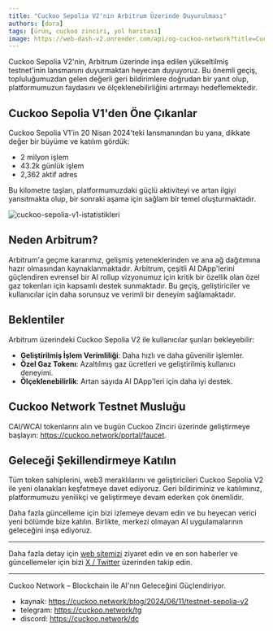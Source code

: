 ```yaml
---
title: "Cuckoo Sepolia V2'nin Arbitrum Üzerinde Duyurulması"
authors: [dora]
tags: [ürün, cuckoo zinciri, yol haritası]
image: https://web-dash-v2.onrender.com/api/og-cuckoo-network?title=Cuckoo%20Sepolia%20V2'nin%20Arbitrum%20%C3%9Czerinde%20Duyurulmas%C4%B1
---
```

Cuckoo Sepolia V2'nin, Arbitrum üzerinde inşa edilen yükseltilmiş testnet'inin lansmanını duyurmaktan heyecan duyuyoruz. Bu önemli geçiş, topluluğumuzdan gelen değerli geri bildirimlere doğrudan bir yanıt olup, platformumuzun faydasını ve ölçeklenebilirliğini artırmayı hedeflemektedir.

## Cuckoo Sepolia V1'den Öne Çıkanlar

Cuckoo Sepolia V1'in 20 Nisan 2024'teki lansmanından bu yana, dikkate değer bir büyüme ve katılım gördük:
- 2 milyon işlem
- 43.2k günlük işlem
- 2,362 aktif adres

Bu kilometre taşları, platformumuzdaki güçlü aktiviteyi ve artan ilgiyi yansıtmakta olup, bir sonraki aşama için sağlam bir temel oluşturmaktadır.

![cuckoo-sepolia-v1-istatistikleri](https://cuckoo-network.b-cdn.net/cuckoo-sepolia-v1-stats.webp "cuckoo sepolia v1 istatistikleri")

## Neden Arbitrum?

Arbitrum'a geçme kararımız, gelişmiş yeteneklerinden ve ana ağ dağıtımına hazır olmasından kaynaklanmaktadır. Arbitrum, çeşitli AI DApp'lerini güçlendiren evrensel bir AI rollup vizyonumuz için kritik bir özellik olan özel gaz tokenları için kapsamlı destek sunmaktadır. Bu geçiş, geliştiriciler ve kullanıcılar için daha sorunsuz ve verimli bir deneyim sağlamaktadır.

## Beklentiler

Arbitrum üzerindeki Cuckoo Sepolia V2 ile kullanıcılar şunları bekleyebilir:
- **Geliştirilmiş İşlem Verimliliği**: Daha hızlı ve daha güvenilir işlemler.
- **Özel Gaz Tokenı**: Azaltılmış gaz ücretleri ve geliştirilmiş kullanıcı deneyimi.
- **Ölçeklenebilirlik**: Artan sayıda AI DApp'leri için daha iyi destek.

## Cuckoo Network Testnet Musluğu

CAI/WCAI tokenlarını alın ve bugün Cuckoo Zinciri üzerinde geliştirmeye başlayın: https://cuckoo.network/portal/faucet.

## Geleceği Şekillendirmeye Katılın

Tüm token sahiplerini, web3 meraklılarını ve geliştiricileri Cuckoo Sepolia V2 ile yeni olanakları keşfetmeye davet ediyoruz. Geri bildiriminiz ve katılımınız, platformumuzu yenilikçi ve geliştirmeye devam ederken çok önemlidir.

Daha fazla güncelleme için bizi izlemeye devam edin ve bu heyecan verici yeni bölümde bize katılın. Birlikte, merkezi olmayan AI uygulamalarının geleceğini inşa ediyoruz.

---

Daha fazla detay için [web sitemizi](https://cuckoo.network) ziyaret edin ve en son haberler ve güncellemeler için bizi [X / Twitter](https://cuckoo.network/x) üzerinden takip edin.

---

Cuckoo Network – Blockchain ile AI'nın Geleceğini Güçlendiriyor.

- kaynak: https://cuckoo.network/blog/2024/06/11/testnet-sepolia-v2
- telegram: https://cuckoo.network/tg
- discord: https://cuckoo.network/dc